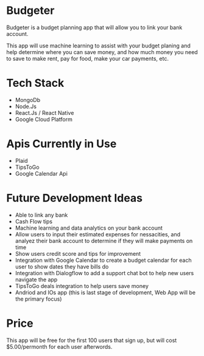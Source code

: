 # Budgeter

Budgeter is a budget planning app that will allow you to link your bank account.

This app will use machine learning to assist with your budget planing and help determine where you can save money, and how much money you need to save to make rent, pay for food, make your car payments, etc.

# Tech Stack

- MongoDb
- Node.Js
- React.Js / React Native
- Google Cloud Platform

# Apis Currently in Use

- Plaid
- TipsToGo
- Google Calendar Api

# Future Development Ideas

- Able to link any bank
- Cash Flow tips
- Machine learning and data analytics on your bank account
- Allow users to input their estimated expenses for nessacities, and analyez their bank account to determine if they will make payments on time
- Show users credit score and tips for improvement
- Integration with Google Calendar to create a budget calendar for each user to show dates they have bills do
- Integration with Dialogflow to add a support chat bot to help new users navigate the app
- TipsToGo deals integration to help users save money
- Andriod and IOs app (this is last stage of development, Web App will be the primary focus)

# Price

This app will be free for the first 100 users that sign up, but will cost $5.00/permonth for each user afterwords. 
